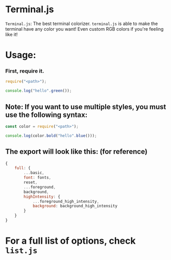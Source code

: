 # Terminal.js

`Terminal.js`: The best terminal colorizer.
`terminal.js` is able to make the terminal have any color you want! Even custom RGB colors if you're feeling like it!

# Usage:

### First, require it.
```js
require("<path>");

console.log("hello".green());
```

## Note: If you want to use multiple styles, you must use the following syntax:
```js
const color = require("<path>");

console.log(color.bold("hello".blue()));
```

## The export will look like this: (for reference)
```js
{
    full: {
        ...basic,
        font: fonts,
        reset,
        ...foreground,
        background,
        highIntensity: {
            ...foreground_high_intensity,
            background: background_high_intensity
        }
    }
}
```

# For a full list of options, check `list.js`